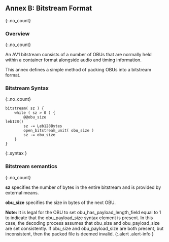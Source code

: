 ## Annex B: Bitstream Format
{:.no_count}


### Overview
{:.no_count}

An AV1 bitstream consists of a number of OBUs that are normally held within
a container format alongside audio and timing information.

This annex defines a simple method of packing OBUs into a bitstream format.

### Bitstream Syntax
{:.no_count}

~~~~~
bitstream( sz ) {
    while ( sz > 0 ) {
        @@obu_size                                                             leb128()
        sz -= Leb128Bytes
        open_bitstream_unit( obu_size )
        sz -= obu_size
    }
}
~~~~~
{:.syntax }


### Bitstream semantics
{:.no_count}

**sz** specifies the number of bytes in the entire bitstream and is provided by
external means.

**obu_size** specifies the size in bytes of the next OBU.

**Note:** It is legal for the OBU to set obu_has_payload_length_field equal to 1 to indicate
that the obu_payload_size syntax element is present.  In this case, the decoding process
assumes that obu_size and obu_payload_size are set consistently.
If obu_size and obu_payload_size are both present, but inconsistent, then the packed file
is deemed invalid.
{:.alert .alert-info }
